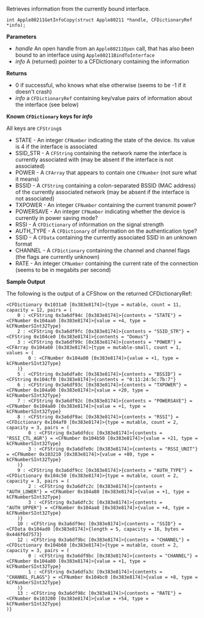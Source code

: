 Retrieves information from the currently bound interface.

` int Apple80211GetInfoCopy(struct Apple80211 *handle, CFDictionaryRef *info); `

**Parameters**

  * _handle_ An open handle from an `Apple80211Open` call, that has also been bound to an interface using `Apple80211BindToInterface`
  * _info_ A (returned) pointer to a CFDictionary containing the information

**Returns**

  * 0 if successful, who knows what else otherwise (seems to be -1 if it doesn't crash)
  * _info_ a `CFDictionaryRef` containing key/value pairs of information about the interface (see below)

**Known `CFDictionary` keys for _info_**

All keys are `CFString`s

  * STATE - An integer `CFNumber` indicating the state of the device. Its value is 4 if the interface is associated
  * SSID\_STR - A `CFString` containing the network name the interface is currently associated with (may be absent if the interface is not associated)
  * POWER - A `CFArray` that appears to contain one `CFNumber` (not sure what it means)
  * BSSID - A `CFString` containing a colon-separated BSSID (MAC address) of the currently associated network (may be absent if the interface is not associated)
  * TXPOWER - An integer `CFNumber` containing the current transmit power?
  * POWERSAVE - An integer `CFNumber` indicating whether the device is currently in power saving mode?
  * RSSI - A `CFDictionary` of information on the signal strength
  * AUTH\_TYPE - A `CFDictionary` of information on the authentication type?
  * SSID - A `CFData` containing the currently associated SSID in an unknown format
  * CHANNEL - A `CFDictionary` containing the channel and channel flags (the flags are currently unknown)
  * RATE - An integer `CFNumber` containing the current rate of the connection (seems to be in megabits per second)

**Sample Output**

The following is the output of a CFShow on the returned CFDictionaryRef:

```
<CFDictionary 0x1031a0 [0x383e8174]>{type = mutable, count = 11, capacity = 12, pairs = (
	0 : <CFString 0x3a6df94c [0x383e8174]>{contents = "STATE"} = <CFNumber 0x104aa0 [0x383e8174]>{value = +4, type = kCFNumberSInt32Type}
	2 : <CFString 0x3a6df9fc [0x383e8174]>{contents = "SSID_STR"} = <CFString 0x104ce0 [0x383e8174]>{contents = "Domus"}
	3 : <CFString 0x3a6df99c [0x383e8174]>{contents = "POWER"} = <CFArray 0x104a60 [0x383e8174]>{type = mutable-small, count = 1, values = (
		0 : <CFNumber 0x104a80 [0x383e8174]>{value = +1, type = kCFNumberSInt32Type}
	)}
	5 : <CFString 0x3a6dfa0c [0x383e8174]>{contents = "BSSID"} = <CFString 0x104cf0 [0x383e8174]>{contents = "0:11:24:5c:7b:7"}
	6 : <CFString 0x3a6df93c [0x383e8174]>{contents = "TXPOWER"} = <CFNumber 0x104a90 [0x383e8174]>{value = +20, type = kCFNumberSInt32Type}
	7 : <CFString 0x3a6df92c [0x383e8174]>{contents = "POWERSAVE"} = <CFNumber 0x104a80 [0x383e8174]>{value = +1, type = kCFNumberSInt32Type}
	8 : <CFString 0x3a6df9ac [0x383e8174]>{contents = "RSSI"} = <CFDictionary 0x104af0 [0x383e8174]>{type = mutable, count = 2, capacity = 3, pairs = (
		0 : <CFString 0x3a6dfdcc [0x383e8174]>{contents = "RSSI_CTL_AGR"} = <CFNumber 0x104b50 [0x383e8174]>{value = +21, type = kCFNumberSInt32Type}
		3 : <CFString 0x3a6dfe0c [0x383e8174]>{contents = "RSSI_UNIT"} = <CFNumber 0x103210 [0x383e8174]>{value = +80, type = kCFNumberSInt32Type}
	)}
	9 : <CFString 0x3a6df9cc [0x383e8174]>{contents = "AUTH_TYPE"} = <CFDictionary 0x104c50 [0x383e8174]>{type = mutable, count = 2, capacity = 3, pairs = (
		2 : <CFString 0x3a6dfc2c [0x383e8174]>{contents = "AUTH_LOWER"} = <CFNumber 0x104a80 [0x383e8174]>{value = +1, type = kCFNumberSInt32Type}
		3 : <CFString 0x3a6dfc3c [0x383e8174]>{contents = "AUTH_UPPER"} = <CFNumber 0x104aa0 [0x383e8174]>{value = +4, type = kCFNumberSInt32Type}
	)}
	10 : <CFString 0x3a6df9ec [0x383e8174]>{contents = "SSID"} = <CFData 0x104ad0 [0x383e8174]>{length = 5, capacity = 16, bytes = 0x446f6d7573}
	12 : <CFString 0x3a6df9bc [0x383e8174]>{contents = "CHANNEL"} = <CFDictionary 0x104b60 [0x383e8174]>{type = mutable, count = 2, capacity = 3, pairs = (
		0 : <CFString 0x3a6df9bc [0x383e8174]>{contents = "CHANNEL"} = <CFNumber 0x104a80 [0x383e8174]>{value = +1, type = kCFNumberSInt32Type}
		1 : <CFString 0x3a6dfa3c [0x383e8174]>{contents = "CHANNEL_FLAGS"} = <CFNumber 0x104bc0 [0x383e8174]>{value = +8, type = kCFNumberSInt32Type}
	)}
	13 : <CFString 0x3a6df98c [0x383e8174]>{contents = "RATE"} = <CFNumber 0x103200 [0x383e8174]>{value = +54, type = kCFNumberSInt32Type}
)}
```